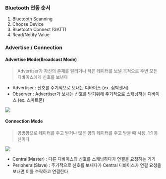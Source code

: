 ### Bluetooth 연동 순서
1. Bluetooth Scanning 
2. Choose Device  
3. Bluetooth Connect (GATT)
4. Read/Notify Value

### Advertise / Connection

#### Advertise Mode(Broadcast Mode)
>Advertiser가 자신의 존재를 알리거나 작은 데이터를 보낼 목적으로 주변 모든 디바이스에게 신호를 보낸다

- Advertiser : 신호를 주기적으로 보내는 디바이스 (ex. 심박센서)
- Observer : Advertiser가 보내는 신호를 받기위해 주기적으로 스캐닝하는 디바이스 (ex. 스마트폰)

![](https://yonghyunlee.gitlab.io/assets/img/BLE.png)

#### Connection Mode
>양방향으로 데이터를 주고 받거나 많은 양의 데이터를 주고 받을 때 사용. 1:1 통신이다

![](https://img1.daumcdn.net/thumb/R1280x0/?scode=mtistory2&fname=https%3A%2F%2Fblog.kakaocdn.net%2Fdn%2FcfjdGh%2FbtqUmJ4pvBg%2FvZIrv1sQQXKoDutPOt4880%2Fimg.png)

- Central(Master) : 다른 디바이스의 신호를 스캐닝하다가 연결을 요청하는 기기
- Peripheral(Slave) : 주기적으로 신호를 보내다가 Central 디바이스가 연결 요청을 보내면 이를 수락하고 연결한다
